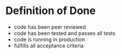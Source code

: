 # Definition of Done

- code has been peer reviewed
- code has been tested and passes all tests
- code is running in production
- fulfills all acceptance criteria 

